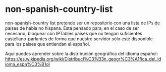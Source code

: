# non-spanish-country-list

non-spanish-country list pretende ser un repositorio con una lista de IPs de países de habla no hispana. Está pensado para, en el caso de ser necesario, bloquear con IPTables países que no tengan suficientes castellano-parlantes de forma que nuestro servidor sólo esté disponible para los países que entiendan el español.

Aquí puedes aprender sobre la distribución geográfica del idioma español: https://es.wikipedia.org/wiki/Distribuci%C3%B3n_geogr%C3%A1fica_del_idioma_espa%C3%B1ol
